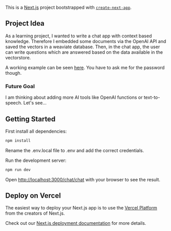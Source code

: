 This is a [Next.js](https://nextjs.org/) project bootstrapped with [`create-next-app`](https://github.com/vercel/next.js/tree/canary/packages/create-next-app).

## Project Idea
As a learning project, I wanted to write a chat app with context based knowledge.
Therefore I embedded some documents via the OpenAI API and saved the vectors in a weaviate
database. Then, in the chat app, the user can write questions which are answered based on the data
available in the vectorstore. 

A working example can be seen [here](https://next-embeddings.vercel.app/chat/chat). You have to ask me for the password though.

### Future Goal
I am thinking about adding more AI tools like OpenAI functions or text-to-speech. Let's see...

## Getting Started
First install all dependencies:
```bash
npm install
```

Rename the .env.local file to .env and add the correct credentials.

Run the development server:

```bash
npm run dev
```

Open [http://localhost:3000/chat/chat](http://localhost:3000/chat/chat) with your browser to see the result.

## Deploy on Vercel

The easiest way to deploy your Next.js app is to use the [Vercel Platform](https://vercel.com/new?utm_medium=default-template&filter=next.js&utm_source=create-next-app&utm_campaign=create-next-app-readme) from the creators of Next.js.

Check out our [Next.js deployment documentation](https://nextjs.org/docs/deployment) for more details.
